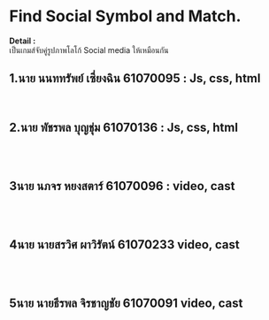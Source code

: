 # Find Social Symbol and Match.
<b>Detail : </b><br>
เป็นเกมส์จับคู่รูปภาพโลโก้ Social media ให้เหมือนกัน<br>
<h2 font-family: "Courier New", "Lucida Console";>1.นาย นนททรัพย์ เซี่ยงฉิน 61070095 : Js, css, html</h2>
<br><h2>2.นาย พัชรพล บุญชุ่ม 61070136 : Js, css, html</h2><br>
<br><h2>3นาย นภจร หยงสตาร์ 61070096 : video, cast</h2><br>
<br><h2>4นาย นายสรวิศ ผาวิรัตน์ 61070233 video, cast</h2><br>
<br><h2>5นาย นายธีรพล จิรชาญชัย 61070091 video, cast</h2>
